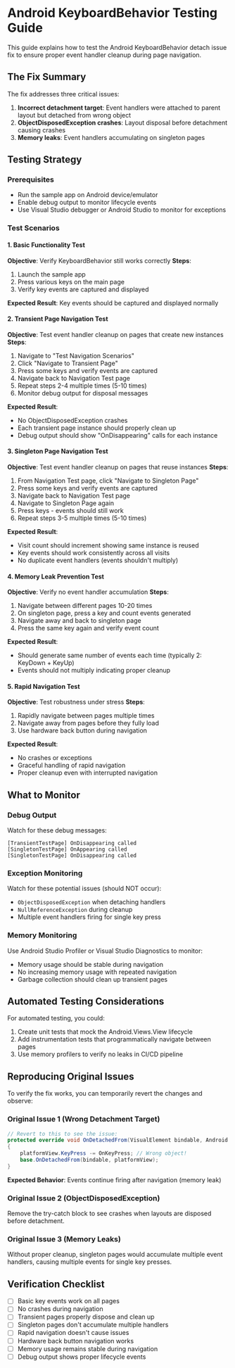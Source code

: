 # Android KeyboardBehavior Testing Guide

This guide explains how to test the Android KeyboardBehavior detach issue fix to ensure proper event handler cleanup during page navigation.

## The Fix Summary

The fix addresses three critical issues:
1. **Incorrect detachment target**: Event handlers were attached to parent layout but detached from wrong object
2. **ObjectDisposedException crashes**: Layout disposal before detachment causing crashes
3. **Memory leaks**: Event handlers accumulating on singleton pages

## Testing Strategy

### Prerequisites
- Run the sample app on Android device/emulator
- Enable debug output to monitor lifecycle events
- Use Visual Studio debugger or Android Studio to monitor for exceptions

### Test Scenarios

#### 1. Basic Functionality Test
**Objective**: Verify KeyboardBehavior still works correctly
**Steps**:
1. Launch the sample app
2. Press various keys on the main page
3. Verify key events are captured and displayed

**Expected Result**: Key events should be captured and displayed normally

#### 2. Transient Page Navigation Test
**Objective**: Test event handler cleanup on pages that create new instances
**Steps**:
1. Navigate to "Test Navigation Scenarios"
2. Click "Navigate to Transient Page"
3. Press some keys and verify events are captured
4. Navigate back to Navigation Test page
5. Repeat steps 2-4 multiple times (5-10 times)
6. Monitor debug output for disposal messages

**Expected Result**: 
- No ObjectDisposedException crashes
- Each transient page instance should properly clean up
- Debug output should show "OnDisappearing" calls for each instance

#### 3. Singleton Page Navigation Test
**Objective**: Test event handler cleanup on pages that reuse instances
**Steps**:
1. From Navigation Test page, click "Navigate to Singleton Page"
2. Press some keys and verify events are captured
3. Navigate back to Navigation Test page
4. Navigate to Singleton Page again
5. Press keys - events should still work
6. Repeat steps 3-5 multiple times (5-10 times)

**Expected Result**:
- Visit count should increment showing same instance is reused
- Key events should work consistently across all visits
- No duplicate event handlers (events shouldn't multiply)

#### 4. Memory Leak Prevention Test
**Objective**: Verify no event handler accumulation
**Steps**:
1. Navigate between different pages 10-20 times
2. On singleton page, press a key and count events generated
3. Navigate away and back to singleton page
4. Press the same key again and verify event count

**Expected Result**: 
- Should generate same number of events each time (typically 2: KeyDown + KeyUp)
- Events should not multiply indicating proper cleanup

#### 5. Rapid Navigation Test
**Objective**: Test robustness under stress
**Steps**:
1. Rapidly navigate between pages multiple times
2. Navigate away from pages before they fully load
3. Use hardware back button during navigation

**Expected Result**: 
- No crashes or exceptions
- Graceful handling of rapid navigation
- Proper cleanup even with interrupted navigation

## What to Monitor

### Debug Output
Watch for these debug messages:
```
[TransientTestPage] OnDisappearing called
[SingletonTestPage] OnAppearing called
[SingletonTestPage] OnDisappearing called
```

### Exception Monitoring
Watch for these potential issues (should NOT occur):
- `ObjectDisposedException` when detaching handlers
- `NullReferenceException` during cleanup
- Multiple event handlers firing for single key press

### Memory Monitoring
Use Android Studio Profiler or Visual Studio Diagnostics to monitor:
- Memory usage should be stable during navigation
- No increasing memory usage with repeated navigation
- Garbage collection should clean up transient pages

## Automated Testing Considerations

For automated testing, you could:
1. Create unit tests that mock the Android.Views.View lifecycle
2. Add instrumentation tests that programmatically navigate between pages
3. Use memory profilers to verify no leaks in CI/CD pipeline

## Reproducing Original Issues

To verify the fix works, you can temporarily revert the changes and observe:

### Original Issue 1 (Wrong Detachment Target)
```csharp
// Revert to this to see the issue:
protected override void OnDetachedFrom(VisualElement bindable, Android.Views.View platformView)
{
    platformView.KeyPress -= OnKeyPress; // Wrong object!
    base.OnDetachedFrom(bindable, platformView);
}
```
**Expected Behavior**: Events continue firing after navigation (memory leak)

### Original Issue 2 (ObjectDisposedException)
Remove the try-catch block to see crashes when layouts are disposed before detachment.

### Original Issue 3 (Memory Leaks)
Without proper cleanup, singleton pages would accumulate multiple event handlers, causing multiple events for single key presses.

## Verification Checklist

- [ ] Basic key events work on all pages
- [ ] No crashes during navigation
- [ ] Transient pages properly dispose and clean up
- [ ] Singleton pages don't accumulate multiple handlers
- [ ] Rapid navigation doesn't cause issues
- [ ] Hardware back button navigation works
- [ ] Memory usage remains stable during navigation
- [ ] Debug output shows proper lifecycle events